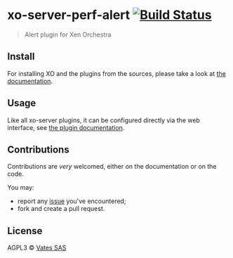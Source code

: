 # xo-server-perf-alert [![Build Status](https://travis-ci.org/vatesfr/xen-orchestra.png?branch=master)](https://travis-ci.org/vatesfr/xen-orchestra)

> Alert plugin for Xen Orchestra

## Install

For installing XO and the plugins from the sources, please take a look at [the documentation](https://xen-orchestra.com/docs/from_the_sources.html).

## Usage

Like all xo-server plugins, it can be configured directly via
the web interface, see [the plugin documentation](https://xen-orchestra.com/docs/plugins.html).

## Contributions

Contributions are _very_ welcomed, either on the documentation or on
the code.

You may:

- report any [issue](https://github.com/vatesfr/xen-orchestra/issues)
  you've encountered;
- fork and create a pull request.

## License

AGPL3 © [Vates SAS](http://vates.fr)
